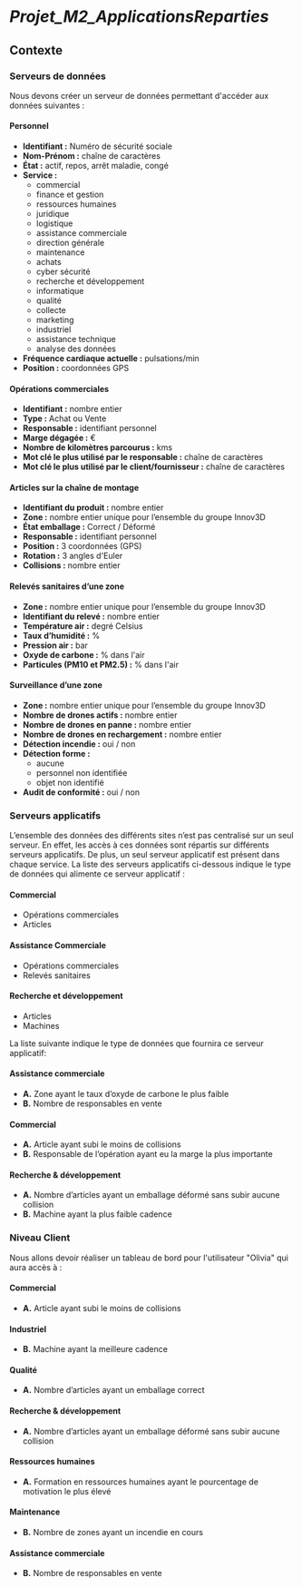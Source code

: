 # **_Projet_M2_ApplicationsReparties_**
## **Contexte**
### **Serveurs de données**
Nous devons créer un serveur de données permettant d'accéder aux données suivantes :
#### Personnel
- **Identifiant :** Numéro de sécurité sociale
- **Nom-Prénom :** chaîne de caractères
- **État :** actif, repos, arrêt maladie, congé
- **Service :** 
  - commercial
  - finance et gestion
  - ressources humaines
  - juridique
  - logistique
  - assistance commerciale
  - direction générale
  - maintenance
  - achats
  - cyber sécurité
  - recherche et développement
  - informatique
  - qualité
  - collecte
  - marketing
  - industriel
  - assistance technique
  - analyse des données
- **Fréquence cardiaque actuelle :** pulsations/min
- **Position :** coordonnées GPS

#### Opérations commerciales
- **Identifiant :** nombre entier
- **Type :** Achat ou Vente
- **Responsable :** identifiant personnel
- **Marge dégagée :** €
- **Nombre de kilomètres parcourus :** kms
- **Mot clé le plus utilisé par le responsable :** chaîne de caractères
- **Mot clé le plus utilisé par le client/fournisseur :** chaîne de caractères

#### Articles sur la chaîne de montage
- **Identifiant du produit :** nombre entier
- **Zone :** nombre entier unique pour l’ensemble du groupe Innov3D
- **État emballage :** Correct / Déformé
- **Responsable :** identifiant personnel
- **Position :** 3 coordonnées (GPS)
- **Rotation :** 3 angles d'Euler
- **Collisions :** nombre entier

#### Relevés sanitaires d’une zone
- **Zone :** nombre entier unique pour l’ensemble du groupe Innov3D
- **Identifiant du relevé :** nombre entier
- **Température air :** degré Celsius
- **Taux d’humidité :** %
- **Pression air :** bar
- **Oxyde de carbone :** % dans l'air
- **Particules (PM10 et PM2.5) :** % dans l'air

#### Surveillance d’une zone
- **Zone :** nombre entier unique pour l’ensemble du groupe Innov3D
- **Nombre de drones actifs :** nombre entier
- **Nombre de drones en panne :** nombre entier
- **Nombre de drones en rechargement :** nombre entier
- **Détection incendie :** oui / non
- **Détection forme :** 
  - aucune
  - personnel non identifiée
  - objet non identifié
- **Audit de conformité :** oui / non

### **Serveurs applicatifs**
L’ensemble des données des différents sites n’est pas centralisé
sur un seul serveur.
En effet, les accès à ces données sont répartis sur différents
serveurs applicatifs. De plus, un seul serveur applicatif est
présent dans chaque service.
La liste des serveurs applicatifs ci-dessous indique le type de données qui alimente ce serveur applicatif :
#### Commercial
  - Opérations commerciales
  - Articles
#### Assistance Commerciale
  - Opérations commerciales
  - Relevés sanitaires
#### Recherche et développement
  - Articles
  - Machines


La liste suivante indique le type de données que fournira ce serveur applicatif:
#### Assistance commerciale
- **A.** Zone ayant le taux d’oxyde de carbone le plus faible
- **B.** Nombre de responsables en vente

#### Commercial
- **A.** Article ayant subi le moins de collisions
- **B.** Responsable de l’opération ayant eu la marge la plus importante

#### Recherche & développement
- **A.** Nombre d’articles ayant un emballage déformé sans subir aucune collision
- **B.** Machine ayant la plus faible cadence
### **Niveau Client**
Nous allons devoir réaliser un tableau de bord pour l'utilisateur "Olivia" qui aura accès à :


#### Commercial
- **A.** Article ayant subi le moins de collisions

#### Industriel
- **B.** Machine ayant la meilleure cadence

#### Qualité
- **A.** Nombre d’articles ayant un emballage correct

#### Recherche & développement
- **A.** Nombre d’articles ayant un emballage déformé sans subir aucune collision

#### Ressources humaines
- **A.** Formation en ressources humaines ayant le pourcentage de motivation le plus élevé

#### Maintenance
- **B.** Nombre de zones ayant un incendie en cours

#### Assistance commerciale
- **B.** Nombre de responsables en vente
